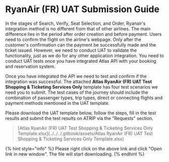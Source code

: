 # RyanAir (FR) UAT Submission Guide

In the stages of Search, Verify, Seat Selection, and Order, Ryanair's integration method is no different from that of other airlines. The main difference lies in the period after order creation and before payment. Users need to confirm the flight on the airline's webpage. Only after the customer's confirmation can the payment be successfully made and the ticket issued. 
However, we need to conduct UAT to validate the functionality, just as we do for any other application integration. You need to conduct UAT tests once you have integrated Atlas API with your booking and reservation system. 

Once you have integrated the API we need to test and confirm if the integration was successful. The attached **Atlas RyanAir (FR) UAT Test Shopping & Ticketing Services Only** template has four test scenarios we need you to submit. The test cases of the journey should include the combination of passenger types, trip types, direct or connecting flights and payment methods mentioned in the UAT template.

Please download the UAT template below, follow the steps, fill in the test results and submit the test results on ATRIP via the "Requests" section.

> [Atlas RyanAir (FR) UAT Test Shopping & Ticketing Services Only Template.xlsx](../../../.gitbook/assets/Atlas RyanAir (FR) UAT Test Shopping & Ticketing Services Only Template.xlsx)

{% hint style="info" %}
Please right click on the above link and click "Open link in new window". The file will start downloading.
{% endhint %}

